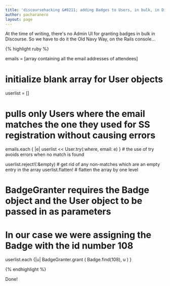 ```yaml
---
title: 'discoursehacking &#8211; adding Badges to Users, in bulk, in Discourse'
author: pacharanero
layout: page
---
```


At the time of writing, there's no Admin UI for granting badges in bulk in Discourse. So we have to do it the Old Navy Way, on the Rails console...

{% highlight ruby %}

emails = [array containing all the email addresses of attendees]

# initialize blank array for User objects
userlist = [] 

# pulls only Users where the email matches the one they used for SS registration without causing errors
emails.each { |e| userlist << User.try(:where, email: e) } # the use of try avoids errors when no match is found

userlist.reject!(:&empty) # get rid of any non-matches which are an empty entry in the array
userlist.flatten! # flatten the array by one level

# BadgeGranter requires the Badge object and the User object to be passed in as parameters
# In our case we were assigning the Badge with the id number 108
userlist.each {|u| BadgeGranter.grant ( Badge.find(108), u ) }

{% endhighlight %}

Done!